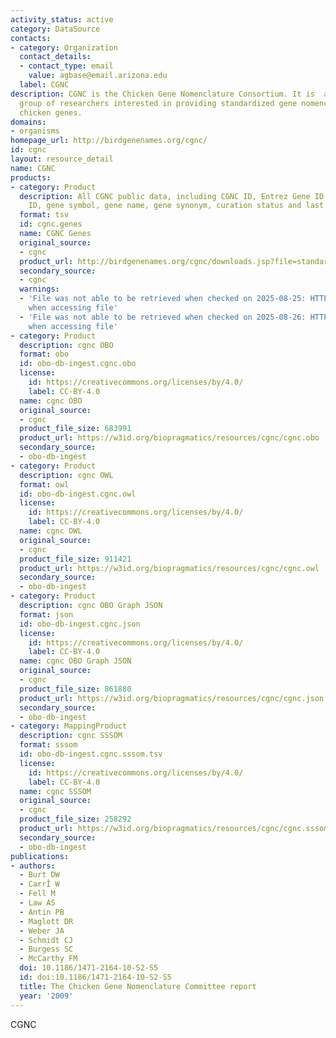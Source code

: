```yaml
---
activity_status: active
category: DataSource
contacts:
- category: Organization
  contact_details:
  - contact_type: email
    value: agbase@email.arizona.edu
  label: CGNC
description: CGNC is the Chicken Gene Nomenclature Consortium. It is  an international
  group of researchers interested in providing standardized gene nomenclature for
  chicken genes.
domains:
- organisms
homepage_url: http://birdgenenames.org/cgnc/
id: cgnc
layout: resource_detail
name: CGNC
products:
- category: Product
  description: All CGNC public data, including CGNC ID, Entrez Gene ID, Ensembl Gene
    ID, gene symbol, gene name, gene synonym, curation status and last edit date.
  format: tsv
  id: cgnc.genes
  name: CGNC Genes
  original_source:
  - cgnc
  product_url: http://birdgenenames.org/cgnc/downloads.jsp?file=standard
  secondary_source:
  - cgnc
  warnings:
  - 'File was not able to be retrieved when checked on 2025-08-25: HTTP 404 error
    when accessing file'
  - 'File was not able to be retrieved when checked on 2025-08-26: HTTP 404 error
    when accessing file'
- category: Product
  description: cgnc OBO
  format: obo
  id: obo-db-ingest.cgnc.obo
  license:
    id: https://creativecommons.org/licenses/by/4.0/
    label: CC-BY-4.0
  name: cgnc OBO
  original_source:
  - cgnc
  product_file_size: 683991
  product_url: https://w3id.org/biopragmatics/resources/cgnc/cgnc.obo
  secondary_source:
  - obo-db-ingest
- category: Product
  description: cgnc OWL
  format: owl
  id: obo-db-ingest.cgnc.owl
  license:
    id: https://creativecommons.org/licenses/by/4.0/
    label: CC-BY-4.0
  name: cgnc OWL
  original_source:
  - cgnc
  product_file_size: 911421
  product_url: https://w3id.org/biopragmatics/resources/cgnc/cgnc.owl
  secondary_source:
  - obo-db-ingest
- category: Product
  description: cgnc OBO Graph JSON
  format: json
  id: obo-db-ingest.cgnc.json
  license:
    id: https://creativecommons.org/licenses/by/4.0/
    label: CC-BY-4.0
  name: cgnc OBO Graph JSON
  original_source:
  - cgnc
  product_file_size: 861880
  product_url: https://w3id.org/biopragmatics/resources/cgnc/cgnc.json
  secondary_source:
  - obo-db-ingest
- category: MappingProduct
  description: cgnc SSSOM
  format: sssom
  id: obo-db-ingest.cgnc.sssom.tsv
  license:
    id: https://creativecommons.org/licenses/by/4.0/
    label: CC-BY-4.0
  name: cgnc SSSOM
  original_source:
  - cgnc
  product_file_size: 258292
  product_url: https://w3id.org/biopragmatics/resources/cgnc/cgnc.sssom.tsv
  secondary_source:
  - obo-db-ingest
publications:
- authors:
  - Burt DW
  - CarrÎ W
  - Fell M
  - Law AS
  - Antin PB
  - Maglott DR
  - Weber JA
  - Schmidt CJ
  - Burgess SC
  - McCarthy FM
  doi: 10.1186/1471-2164-10-S2-S5
  id: doi:10.1186/1471-2164-10-S2-S5
  title: The Chicken Gene Nomenclature Committee report
  year: '2009'
---
```

CGNC